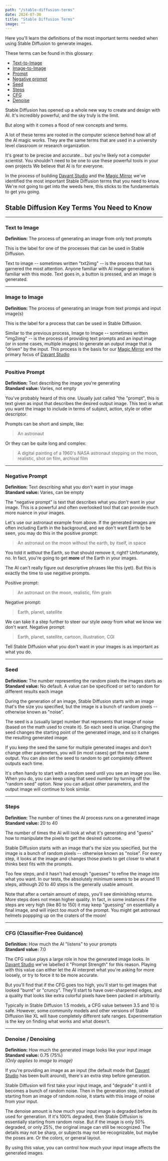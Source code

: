 ```yaml
---
path: "/stable-diffusion-terms"
date: 2024-07-30
title: "Stable Diffusion Terms"
image: ""
---
```


Here you'll learn the definitions of the most important terms needed when using Stable Diffusion to generate images.

These terms can be found in this glossary:
- [Text-to-Image](#text-to-image)
- [Image-to-Image](#image-to-image)
- [Prompt](#prompt)
- [Negative prompt](#negative-prompt)
- [Seed](#seed)
- [Steps](#steps)
- [CFG](#cfg-classifier-free-guidance)
- [Denoise](#denoise--denoising)



Stable Diffusion has opened up a whole new way to create and design with AI. It's incredibly powerful, and the sky truly is the limit.


But along with it comes a flood of new concepts and terms.


A lot of these terms are rooted in the computer science behind how all of the AI magic works. They are the same terms that are used in a university level classroom or research organization.


It's great to be precise and accurate... but you're likely not a computer scientist. You shouldn't need to be one to use these powerful tools in your own projects We believe that AI is for everyone.



In the process of building [Davant Studio](/davant-studio) and the [Magic Mirror](/photobooth) we've identified the most important Stable Diffusion terms that you need to know. We're not going to get into the weeds here, this sticks to the fundamentals to get you going.





## Stable Diffusion Key Terms You Need to Know


---


### Text to Image
**Definition:** The process of generating an image from only text prompts

This is the label for one of the processes that can be used in Stable Diffusion.

Text to image -- sometimes written "txt2img" -- is the process that has garnered the most attention. Anyone familiar with AI image generation is familiar with this mode. Text goes in, a button is pressed, and an image is generated.


---


### Image to Image
**Definition:** The process of generating an image from text promps and input image(s)

This is the label for a process that can be used in Stable Diffusion.

Similar to the previous process, Image to Image -- sometimes written "img2img" -- is the process of providing text prompts and an input image (or in some cases, multiple images) to generate an output image that is "driven" by the input. This process is the basis for our [Magic Mirror](/photobooth) and the primary focus of [Davant Studio](/davant-studio)


---


### Positive Prompt
**Definition:** Text describing the image you're generating  
**Standard value:** Varies, not empty


You've probably heard of this one. Usually just called "the "prompt", this is text given as input that describes the desired output image. This text is what you want the image to include in terms of subject, action, style or other descriptor.

Prompts can be short and simple, like:
> An astronaut

Or they can be quite long and complex:
> A digital painting of a 1960's NASA astronaut stepping on the moon, realistic, shot on film, archival film


---


### Negative Prompt
**Definition:** Text describing what you don't want in your image  
**Standard value:** Varies, can be empty


The "negative prompt" is text that describes what you _don't_ want in your image.
This is a powerful and often overlooked tool that can provide much more nuance in your images.

Let's use our astronaut example from above. If the generated images are often including Earth in the background, and we don't want Earth to be seen, you may do this in the positive prompt:
> An astronaut on the moon without the earth, by itself, in space

You told it _without_ the Earth, so that should remove it, right? Unfortunately, no. In fact, you're going to get **more** of the Earth in your images.

The AI can't really figure out descriptive phrases like this (yet). But this is exactly the time to use negative prompts.

Positive prompt:  
> An astronaut on the moon, realistic, film grain

Negative prompt:  
>Earth, planet, satellite


We can take it a step further to steer our style _away_ from  what we know we don't want.
Negative prompt:  
>Earth, planet, satellite, cartoon, illustration, CGI

Tell Stable Diffusion what you don't want in your images is as important as what you do.


---


### Seed
**Definition:** The number representing the random pixels the images starts as  
**Standard value:** No default. A value can be specificed or set to random for different results each image

During the generation of an image, Stable Diffusion starts with an image that's the size you specified, but the image is a bunch of random pixels -- otherwise known as "noise".

The seed is a (usually large) number that represents that image of noise (based on the math used to create it). So each seed is uniqe. Changing the seed changes the starting point of the generated image, and so it changes the resulting generated image.

If you keep the seed the same for multiple generated images and don't change other parameters, you will (in most cases) get the exact same output. You can also set the seed to random to get completely different outputs each time.

It's often handy to start with a random seed until you see an image you like. When you do, you can keep using that seed number by turning off the "random seed" option. Now you can adjust other parameters, and the output image will continue to look similar.


---


### Steps
**Definition:** The number of times the AI process runs on a generated image  
**Standard value:** 20 to 40

The number of times the AI will look at what it's generating and "guess" how to manipulate the pixels to get the desired outcome.

Stable Diffusion starts with an image that's the size you specified, but the image is a bunch of random pixels -- otherwise known as "noise". For every step, it looks at the image and changes those pixels to get closer to what it thinks best fits with the prompts.

Too few steps, and it hasn't had enough "guesses" to refine the image into what you want. In our tests, the absolutely minimum seems to be around 11 steps, although 20 to 40 steps is the generally usable amount.

Note that after a certain amount of steps, you'll see diminishing returns. More steps does not mean higher quality. In fact, in some instances if the steps are very high (like 80 to 150) it may keep "guessing" on essentially a final image, and will inject _too much_ of the prompt. You might get astronaut helmets poppping up on the craters of the moon!


---


### CFG (Classifier-Free Guidance)
**Definition:** How much the AI "listens" to your prompts  
**Standard value:** 7.0

The CFG value plays a large role in how the generated image looks. In [Davant Studio](/davant-studio) we've labelled it "Prompt Strength" for this reason. Playing with this value can either let the AI interpret what you're asking for more loosely, or try to force it to be more accurate.

But you'll find that if the CFG goes too high, you'll start to get images that looked "burnt" or "cruncy". They'll start to have over-sharpened edges, and a quality that looks like extra colorful pixels have been packed in arbitrarily.

Typically in Stable Diffusion 1.5 models, a CFG value between 3.5 and 10 is safe. However, some community models and other versions of Stable Diffusion like XL will have completely different safe ranges. Experimentation is the key on finding what works and what doesn't.


---


### Denoise / Denoising
**Definition:** How much the generated image looks like your input image  
**Standard value:** 0.75 (75%)  
_(Only applies to image to image)_

If you're providing an image as an input (the default mode that [Davant Studio](/davant-studio) has been built around), there's an extra step before generation.

Stable Diffusion will first take your input image, and "degrade" it until it becomes a bunch of random noise. Then in the generation step, instead of starting from an image of random noise, it starts with this image of noise from your input.

The denoise amount is how much your input image is degraded before its used for generation. If it's 100% degraded, then Stable Diffusion is essentially starting from random noise. But if the image is only 50% degraded, or only 25%, the original image can still be recognized. The details may not be sharp, or subjects may not be recognizable, but maybe the poses are. Or the colors, or general layout.

By using this value, you can control how much your input image affects the generated images.

